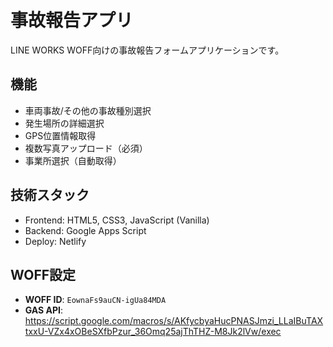 # 事故報告アプリ

LINE WORKS WOFF向けの事故報告フォームアプリケーションです。

## 機能

- 車両事故/その他の事故種別選択
- 発生場所の詳細選択
- GPS位置情報取得
- 複数写真アップロード（必須）
- 事業所選択（自動取得）

## 技術スタック

- Frontend: HTML5, CSS3, JavaScript (Vanilla)
- Backend: Google Apps Script
- Deploy: Netlify

## WOFF設定

- **WOFF ID**: `EownaFs9auCN-igUa84MDA`
- **GAS API**: https://script.google.com/macros/s/AKfycbyaHucPNASJmzi_LLaIBuTAXtxxU-VZx4xOBeSXfbPzur_36Omq25ajThTHZ-M8Jk2lVw/exec